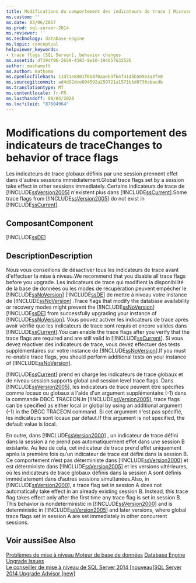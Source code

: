 ```yaml
---
title: Modifications du comportement des indicateurs de trace | Microsoft Docs
ms.custom: ''
ms.date: 03/06/2017
ms.prod: sql-server-2014
ms.reviewer: ''
ms.technology: database-engine
ms.topic: conceptual
helpviewer_keywords:
- trace flags [SQL Server], behavior changes
ms.assetid: d739df96-2659-4383-8e10-194657632526
author: mashamsft
ms.author: mathoma
ms.openlocfilehash: 11d71e8401f6b870aaeb3f64f4145b509e3a3fe0
ms.sourcegitcommit: ad4d92dce894592a259721a1571b1d8736abacdb
ms.translationtype: MT
ms.contentlocale: fr-FR
ms.lasthandoff: 08/04/2020
ms.locfileid: "87604964"
---
```

# <a name="changes-to-behavior-of-trace-flags"></a><span data-ttu-id="44f35-102">Modifications du comportement des indicateurs de trace</span><span class="sxs-lookup"><span data-stu-id="44f35-102">Changes to behavior of trace flags</span></span>
  <span data-ttu-id="44f35-103">Les indicateurs de trace globaux définis par une session prennent effet dans d'autres sessions immédiatement.</span><span class="sxs-lookup"><span data-stu-id="44f35-103">Global trace flags set by a session take effect in other sessions immediately.</span></span> <span data-ttu-id="44f35-104">Certains indicateurs de trace de [!INCLUDE[ssVersion2005](../../includes/ssversion2005-md.md)] n'existent plus dans [!INCLUDE[ssCurrent](../../includes/sscurrent-md.md)].</span><span class="sxs-lookup"><span data-stu-id="44f35-104">Some trace flags from [!INCLUDE[ssVersion2005](../../includes/ssversion2005-md.md)] do not exist in [!INCLUDE[ssCurrent](../../includes/sscurrent-md.md)].</span></span>  
  
## <a name="component"></a><span data-ttu-id="44f35-105">Composant</span><span class="sxs-lookup"><span data-stu-id="44f35-105">Component</span></span>  
 [!INCLUDE[ssDE](../../includes/ssde-md.md)]  
  
## <a name="description"></a><span data-ttu-id="44f35-106">Description</span><span class="sxs-lookup"><span data-stu-id="44f35-106">Description</span></span>  
 <span data-ttu-id="44f35-107">Nous vous conseillons de désactiver tous les indicateurs de trace avant d'effectuer la mise à niveau.</span><span class="sxs-lookup"><span data-stu-id="44f35-107">We recommend that you disable all trace flags before you upgrade.</span></span> <span data-ttu-id="44f35-108">Les indicateurs de trace qui modifient la disponibilité de la base de données ou les modes de récupération peuvent empêcher le [!INCLUDE[ssNoVersion](../../includes/ssnoversion-md.md)] [!INCLUDE[ssDE](../../includes/ssde-md.md)] de mettre à niveau votre instance de [!INCLUDE[ssNoVersion](../../includes/ssnoversion-md.md)] .</span><span class="sxs-lookup"><span data-stu-id="44f35-108">Trace flags that modify the database availability or recovery modes might prevent the [!INCLUDE[ssNoVersion](../../includes/ssnoversion-md.md)][!INCLUDE[ssDE](../../includes/ssde-md.md)] from successfully upgrading your instance of [!INCLUDE[ssNoVersion](../../includes/ssnoversion-md.md)].</span></span> <span data-ttu-id="44f35-109">Vous pouvez activer les indicateurs de trace après avoir vérifié que les indicateurs de trace sont requis et encore valides dans [!INCLUDE[ssCurrent](../../includes/sscurrent-md.md)].</span><span class="sxs-lookup"><span data-stu-id="44f35-109">You can enable the trace flags after you verify that the trace flags are required and are still valid in [!INCLUDE[ssCurrent](../../includes/sscurrent-md.md)].</span></span> <span data-ttu-id="44f35-110">Si vous devez réactiver des indicateurs de trace, vous devez effectuer des tests supplémentaires sur votre instance de [!INCLUDE[ssNoVersion](../../includes/ssnoversion-md.md)].</span><span class="sxs-lookup"><span data-stu-id="44f35-110">If you must re-enable trace flags, you should perform additional tests on your instance of [!INCLUDE[ssNoVersion](../../includes/ssnoversion-md.md)].</span></span>  
  
 [!INCLUDE[ssCurrent](../../includes/sscurrent-md.md)] <span data-ttu-id="44f35-111">prend en charge les indicateurs de trace globaux et de niveau session.</span><span class="sxs-lookup"><span data-stu-id="44f35-111">supports global and session level trace flags.</span></span> <span data-ttu-id="44f35-112">Dans [!INCLUDE[ssVersion2005](../../includes/ssversion2005-md.md)], les indicateurs de trace peuvent être spécifiés comme locaux ou globaux à l'aide d'un argument supplémentaire (-1) dans la commande DBCC TRACEON.</span><span class="sxs-lookup"><span data-stu-id="44f35-112">In [!INCLUDE[ssVersion2005](../../includes/ssversion2005-md.md)], trace flags can be specified as either local or global by using an additional argument (-1) in the DBCC TRACEON command.</span></span> <span data-ttu-id="44f35-113">Si cet argument n'est pas spécifié, les indicateurs sont locaux par défaut.</span><span class="sxs-lookup"><span data-stu-id="44f35-113">If this argument is not specified, the default value is local.</span></span>  
  
 <span data-ttu-id="44f35-114">En outre, dans [!INCLUDE[ssVersion2000](../../includes/ssversion2000-md.md)] , un indicateur de trace défini dans la session a ne prend pas automatiquement effet dans une session B existante. Au lieu de cela, cet indicateur de trace prend effet uniquement après la première fois qu’un indicateur de trace est défini dans la session B. Ce comportement n’est pas déterministe dans [!INCLUDE[ssVersion2000](../../includes/ssversion2000-md.md)] et est déterministe dans [!INCLUDE[ssVersion2005](../../includes/ssversion2005-md.md)] et les versions ultérieures, où les indicateurs de trace globaux définis dans la session A sont définis immédiatement dans d’autres sessions simultanées.</span><span class="sxs-lookup"><span data-stu-id="44f35-114">Also, in [!INCLUDE[ssVersion2000](../../includes/ssversion2000-md.md)], a trace flag set in session A does not automatically take effect in an already existing session B. Instead, this trace flag takes effect only after the first time any trace flag is set in session B. This behavior is nondeterministic in [!INCLUDE[ssVersion2000](../../includes/ssversion2000-md.md)] and is deterministic in [!INCLUDE[ssVersion2005](../../includes/ssversion2005-md.md)] and later versions, where global trace flags set in session A are set immediately in other concurrent sessions.</span></span>  
  
## <a name="see-also"></a><span data-ttu-id="44f35-115">Voir aussi</span><span class="sxs-lookup"><span data-stu-id="44f35-115">See Also</span></span>  
 <span data-ttu-id="44f35-116">[Problèmes de mise à niveau Moteur de base de données](../../../2014/sql-server/install/database-engine-upgrade-issues.md) </span><span class="sxs-lookup"><span data-stu-id="44f35-116">[Database Engine Upgrade Issues](../../../2014/sql-server/install/database-engine-upgrade-issues.md) </span></span>  
 [<span data-ttu-id="44f35-117">Le conseiller de mise à niveau de SQL Server 2014 &#91;nouveau&#93;</span><span class="sxs-lookup"><span data-stu-id="44f35-117">SQL Server 2014 Upgrade Advisor &#91;new&#93;</span></span>](sql-server-2014-upgrade-advisor.md)  
  
  
